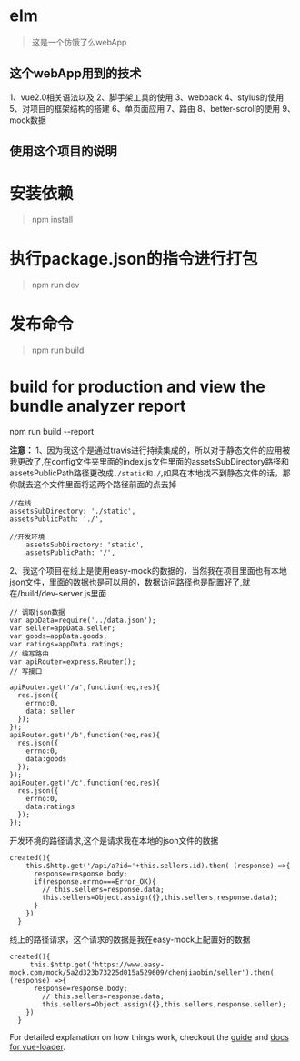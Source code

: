 # elm

> 这是一个仿饿了么webApp

## 这个webApp用到的技术
1、vue2.0相关语法以及
2、脚手架工具的使用
3、webpack
4、stylus的使用
5、对项目的框架结构的搭建
6、单页面应用
7、路由
8、better-scroll的使用
9、mock数据
## 使用这个项目的说明
# 安装依赖
> npm install

# 执行package.json的指令进行打包
> npm run dev

# 发布命令
> npm run build

# build for production and view the bundle analyzer report
npm run build --report

**注意：**
1、因为我这个是通过travis进行持续集成的，所以对于静态文件的应用被我更改了,在config文件夹里面的index.js文件里面的assetsSubDirectory路径和assetsPublicPath路径更改成`./static和./`,如果在本地找不到静态文件的话，那你就去这个文件里面将这两个路径前面的点去掉
```
//在线
assetsSubDirectory: './static',
assetsPublicPath: './',
```
```
//开发环境
    assetsSubDirectory: 'static',
    assetsPublicPath: '/',
```
2、我这个项目在线上是使用easy-mock的数据的，当然我在项目里面也有本地json文件，里面的数据也是可以用的，数据访问路径也是配置好了,就在/build/dev-server.js里面
```
// 调取json数据
var appData=require('../data.json');
var seller=appData.seller;
var goods=appData.goods;
var ratings=appData.ratings;
// 编写路由
var apiRouter=express.Router();
// 写接口

apiRouter.get('/a',function(req,res){
  res.json({
    errno:0,
    data: seller
  });
});
apiRouter.get('/b',function(req,res){
  res.json({
    errno:0,
    data:goods
  });
});
apiRouter.get('/c',function(req,res){
  res.json({
    errno:0,
    data:ratings
  });
});
```
开发环境的路径请求,这个是请求我在本地的json文件的数据
```
created(){
    this.$http.get('/api/a?id='+this.sellers.id).then( (response) =>{
      response=response.body;
      if(response.errno===Error_OK){
        // this.sellers=response.data;
        this.sellers=Object.assign({},this.sellers,response.data);
      }
    })
  }
```
线上的路径请求，这个请求的数据是我在easy-mock上配置好的数据
```
created(){
     this.$http.get('https://www.easy-mock.com/mock/5a2d323b73225d015a529609/chenjiaobin/seller').then( (response) =>{
      response=response.body;
        // this.sellers=response.data;
        this.sellers=Object.assign({},this.sellers,response.seller);
    })
  }
```
For detailed explanation on how things work, checkout the [guide](http://vuejs-templates.github.io/webpack/) and [docs for vue-loader](http://vuejs.github.io/vue-loader).
